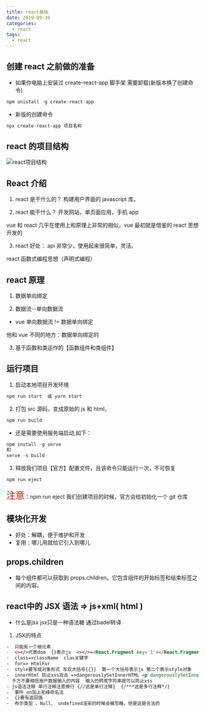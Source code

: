 ```yaml
---
title: react基础
date: 2019-09-30
categories:
  - react
tags:
  - react
---
```


## 创建 react 之前做的准备

- 如果你电脑上安装过 create-react-app 脚手架 需要卸载(新版本换了创建命令)

```js
npm unistall -g create-react-app
```

- 新版的创建命令

```js
npx create-react-app 项目名称
```

## react 的项目结构

![react项目结构](https://s1.ax1x.com/2020/09/23/wjkmGt.png)

## React 介绍

1. react 是干什么的？
   构建用户界面的 javascript 库。

2. react 能干什么？
   开发网站，单页面应用，手机 app

vue 和 react 几乎在使用上和原理上非常的相似，vue 最初就是借鉴的 react 思想开发的

3. react 好处：
   api 非常少，使用起来很简单，灵活。

react 函数式编程思想（声明式编程）

## react 原理

1. 数据单向绑定

2. 数据流--单向数据流

- vue 单向数据流 != 数据单向绑定

他和 vue 不同的地方：数据单向绑定的

3. 基于函数和类运作的【函数组件和类组件】

## 运行项目

1. 启动本地项目开发环境

```js
npm run start  或 yarn start
```

2. 打包 src 源码，变成原始的 js 和 html，

```js
npm run build
```

- 还是需要使用服务端启动,如下：

```js
npm install -g serve
和
serve -s build
```

3. 释放我们项目【官方】配置文件，且该命令只能运行一次，不可恢复

```js
npm run eject
```

<font color="red" size="5">注意</font>：npm run eject 我们创建项目的时候，官方会给初始化一个 git 仓库

## 模块化开发

- 好处：解耦，便于维护和开发
- 复用：哪儿用就给它引入到哪儿

## props.children

- 每个组件都可以获取到 props.children。它包含组件的开始标签和结束标签之间的内容。

## react中的 JSX 语法 => js+xml( html )
- 什么是jsx jsx只是一种语法糖 通过badel转译
1. JSX的特点
```html
-  只能有一个根元素 
-  <></>代表dom  {}表示js  <></>=<React.Fragment key='1'></React.Fragment> 但是空标签不能给任何属性 React.Fragment可以给key 只能给key
-  class=>className  clas关键字
-  for=> HtmlFor
-  style要写成对象形式 写双大括号{{}}  第一个大括号表示js 第二个表示style对象
-  innerHtml 防止xss攻击 =>dangerouslySetInnerHTML <p dangerouslySetInnerHTML={{__html:inm}}></p>(固定写法)
  千万不要相信用户数据输入的内容  输入的转成字符串就可以防止xss
- js语法注释 单行注释注意换行 {//这是单行注释}  {/***这是多行注释*/}
-  事件 on加上驼峰命名法
-  {}要有返回值
-  布尔类型 、Null、 undefined渲染的时候会被忽略，但是这是合法的
```